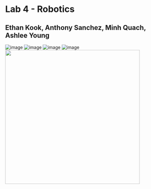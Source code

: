 # Lab 4 - Robotics 
## Ethan Kook, Anthony Sanchez, Minh Quach, Ashlee Young

![image](front.HEIC)
![image](back.HEIC)
![image](left.HEIC)
![image](right.HEIC)
<img width="430" src="TestVideo.mov" />
